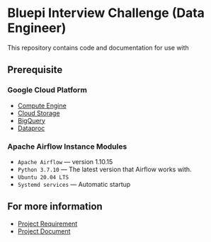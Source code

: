 # Bluepi Interview Challenge (Data Engineer)

This repository contains code and documentation for use with

## Prerequisite
### Google Cloud Platform
* [Compute Engine](https://cloud.google.com/compute)
* [Cloud Storage](https://cloud.google.com/storage)
* [BigQuery](https://cloud.google.com/bigquery)
* [Dataproc](https://cloud.google.com/dataproc)

### Apache Airflow Instance Modules
* `Apache Airflow` — version 1.10.15
* `Python 3.7.10` — The latest version that Airflow works with.
* `Ubuntu 20.04 LTS`
* `Systemd services` — Automatic startup

## For more information
* [Project Requirement](https://github.com/novazie1337/bluepi-data-engineer-exam/blob/master/Data%20Engineer%20Exam%20-%20bluePi.pdf)
* [Project Document](https://github.com/novazie1337/bluepi-data-engineer-exam/blob/master/Interview%20Challenge%20-%20Document.docx)
